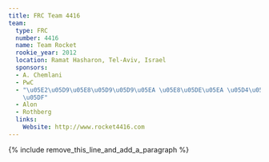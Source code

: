 ```yaml
---
title: FRC Team 4416
team:
  type: FRC
  number: 4416
  name: Team Rocket
  rookie_year: 2012
  location: Ramat Hasharon, Tel-Aviv, Israel
  sponsors:
  - A. Chemlani
  - PwC
  - "\u05E2\u05D9\u05E8\u05D9\u05D9\u05EA \u05E8\u05DE\u05EA \u05D4\u05E9\u05E8\u05D5\
    \u05DF"
  - Alon
  - Rothberg
  links:
    Website: http://www.rocket4416.com
---
```


{% include remove_this_line_and_add_a_paragraph %}